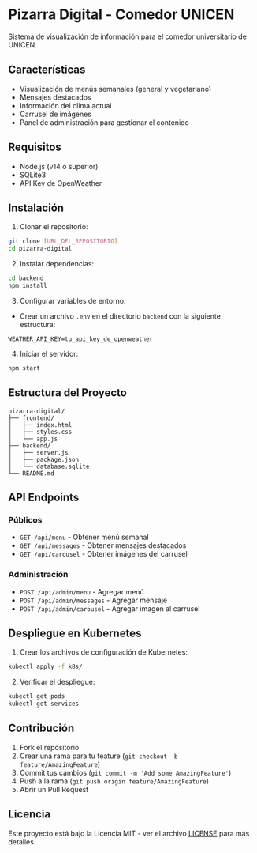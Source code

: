 # Pizarra Digital - Comedor UNICEN

Sistema de visualización de información para el comedor universitario de UNICEN.

## Características

- Visualización de menús semanales (general y vegetariano)
- Mensajes destacados
- Información del clima actual
- Carrusel de imágenes
- Panel de administración para gestionar el contenido

## Requisitos

- Node.js (v14 o superior)
- SQLite3
- API Key de OpenWeather

## Instalación

1. Clonar el repositorio:
```bash
git clone [URL_DEL_REPOSITORIO]
cd pizarra-digital
```

2. Instalar dependencias:
```bash
cd backend
npm install
```

3. Configurar variables de entorno:
- Crear un archivo `.env` en el directorio `backend` con la siguiente estructura:
```
WEATHER_API_KEY=tu_api_key_de_openweather
```

4. Iniciar el servidor:
```bash
npm start
```

## Estructura del Proyecto

```
pizarra-digital/
├── frontend/
│   ├── index.html
│   ├── styles.css
│   └── app.js
├── backend/
│   ├── server.js
│   ├── package.json
│   └── database.sqlite
└── README.md
```

## API Endpoints

### Públicos
- `GET /api/menu` - Obtener menú semanal
- `GET /api/messages` - Obtener mensajes destacados
- `GET /api/carousel` - Obtener imágenes del carrusel

### Administración
- `POST /api/admin/menu` - Agregar menú
- `POST /api/admin/messages` - Agregar mensaje
- `POST /api/admin/carousel` - Agregar imagen al carrusel

## Despliegue en Kubernetes

1. Crear los archivos de configuración de Kubernetes:
```bash
kubectl apply -f k8s/
```

2. Verificar el despliegue:
```bash
kubectl get pods
kubectl get services
```

## Contribución

1. Fork el repositorio
2. Crear una rama para tu feature (`git checkout -b feature/AmazingFeature`)
3. Commit tus cambios (`git commit -m 'Add some AmazingFeature'`)
4. Push a la rama (`git push origin feature/AmazingFeature`)
5. Abrir un Pull Request

## Licencia

Este proyecto está bajo la Licencia MIT - ver el archivo [LICENSE](LICENSE) para más detalles. 